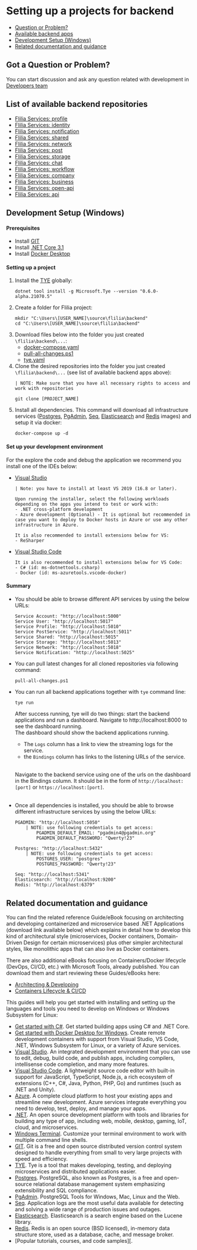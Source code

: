 # Setting up a projects for backend
- [Question or Problem?](#question)
- [Available backend apps](#apps)
- [Development Setup (Windows)](#setup)
- [Related documentation and guidance](#guidance)

## <a name="question"></a> Got a Question or Problem?
You can start discussion and ask any question related with development in [Developers team][developers-team] 

## <a name="apps"></a> List of available backend repositories
- [Flilia Services: profile][flilia-services-profile]
- [Flilia Services: identity][flilia-services-identity]
- [Flilia Services: notification][flilia-services-notification]
- [Flilia Services: shared][flilia-services-shared]
- [Flilia Services: network][flilia-services-network]
- [Flilia Services: post][flilia-services-post]
- [Flilia Services: storage][flilia-services-storage]
- [Flilia Services: chat][flilia-services-chat]
- [Flilia Services: workflow][flilia-services-workflow]
- [Flilia Services: company][flilia-services-company]
- [Flilia Services: business][flilia-services-business]
- [Flilia Services: open-api][flilia-services-open-api]
- [Flilia Services: api][flilia-services-api]

## <a name="setup"></a> Development Setup (Windows)

#### Prerequisites
- Install [GIT][git]
- Install [ .NET Core 3.1][dotnet31]
- Install [Docker Desktop][dockerwindows]

#### Setting up a project
1. Install the [TYE][tye] globally:
    ```shell
    dotnet tool install -g Microsoft.Tye --version "0.6.0-alpha.21070.5"
    ```
2. Create a folder for Flilia project:
    ```shell
    mkdir "C:\Users\[USER_NAME]\source\flilia\backend"
    cd "C:\Users\[USER_NAME]\source\flilia\backend"
    ```
3. Download files below into the folder you just created `\flilia\backend\...`:
    - <a download="docker-compose.yaml" href="docker-compose.yaml">docker-compose.yaml</a>
    - <a download="pull-all-changes.ps1" href="pull-all-changes.ps1">pull-all-changes.ps1</a>
    - <a download="tye.yaml" href="tye.yaml">tye.yaml</a>
4. Clone the desired repositories into the folder you just created `\flilia\backend\...` (see list of available backend apps above):
    ```shell
    | NOTE: Make sure that you have all necessary rights to access and work with repositories

    git clone [PROJECT_NAME]
    ```
5. Install all dependencies. This command will download all infrastructure services ([Postgres][postgres], [PgAdmin][pgadmin], [Seq][seq], [Elasticsearch][elastic] and [Redis][redis] images) and setup it via docker:
    ```shell
    docker-compose up -d
    ```

#### Set up your development environment
For the explore the code and debug the application we recommend you install one of the IDEs below:
- [Visual Studio][vs]
    ```
    | Note: you have to install at least VS 2019 (16.8 or later).

    Upon running the installer, select the following workloads depending on the apps you intend to test or work with:
    - .NET cross-platform development
    - Azure development (Optional) - It is optional but recommended in case you want to deploy to Docker hosts in Azure or use any other infrastructure in Azure.

    It is also recommended to install extensions below for VS:
    - ReSharper
    ```
- [Visual Studio Code][vscode]
    ```
    It is also recommended to install extensions below for VS Code:
    - C# (id: ms-dotnettools.csharp)
    - Docker (id: ms-azuretools.vscode-docker)
    ```

#### Summary
- You should be able to browse different API services by using the below URLs:
    ```shell
    Service Account: "http://localhost:5000"
    Service User: "http://localhost:5017"
    Service Profile: "http://localhost:5010"
    Service PostService: "http://localhost:5011"
    Service Shared: "http://localhost:5015"
    Service Storage: "http://localhost:5013"
    Service Network: "http://localhost:5018"
    Service Notification: "http://localhost:5025"
    ```
- You can pull latest changes for all cloned repositories via following command:
    ```shell
    pull-all-changes.ps1
    ```
- You can run all backend applications together with `tye` command line:
    ```shell
    tye run
    ```
    After success running, tye will do two things: start the backend applications and run a dashboard. Navigate to http://localhost:8000 to see the dashboard running.
    \
    The dashboard should show the backend applications running.
    - The `Logs` column has a link to view the streaming logs for the service.
    - the `Bindings` column has links to the listening URLs of the service.

    \
    Navigate to the backend service using one of the urls on the dashboard in the Bindings column. It should be in the form of `http://localhost:[port]` or `https://localhost:[port]`.
    ######
- Once all dependencies is installed, you should be able to browse different infrastructure services by using the below URLs:
    ```shell
    PGADMIN: "http://localhost:5050"
        | NOTE: use following credentials to get access:
            PGADMIN_DEFAULT_EMAIL: "pgadmin4@pgadmin.org"
            PGADMIN_DEFAULT_PASSWORD: "Qwerty!23"

    Postgres: "http://localhost:5432"
        | NOTE: use following credentials to get access:
            POSTGRES_USER: "postgres"
            POSTGRES_PASSWORD: "Qwerty!23"

    Seq: "http://localhost:5341"
    Elasticsearch: "http://localhost:9200"
    Redis: "http://localhost:6379"
    ```

## <a name="guidance"></a> Related documentation and guidance

You can find the related reference Guide/eBook focusing on architecting and developing containerized and microservice based .NET Applications (download link available below) which explains in detail how to develop this kind of architectural style (microservices, Docker containers, Domain-Driven Design for certain microservices) plus other simpler architectural styles, like monolithic apps that can also live as Docker containers.

There are also additional eBooks focusing on Containers/Docker lifecycle (DevOps, CI/CD, etc.) with Microsoft Tools, already published. You can download them and start reviewing these Guides/eBooks here:

- [Architecting & Developing][microservicesebook]
- [Containers Lifecycle & CI/CD][dockerlifecycleebook]

This guides will help you get started with installing and setting up the languages and tools you need to develop on Windows or Windows Subsystem for Linux:
- [Get started with C#][csharp]. Get started building apps using C# and .NET Core.
- [Get started with Docker Desktop for Windows][dockerdocs]. Create remote development containers with support from Visual Studio, VS Code, .NET, Windows Subsystem for Linux, or a variety of Azure services.
- [Visual Studio][vsdocs]. An integrated development environment that you can use to edit, debug, build code, and publish apps, including compilers, intellisense code completion, and many more features.
- [Visual Studio Code][vscodedocs]. A lightweight source code editor with built-in support for JavaScript, TypeScript, Node.js, a rich ecosystem of extensions (C++, C#, Java, Python, PHP, Go) and runtimes (such as .NET and Unity).
- [Azure][azuredocs]. A complete cloud platform to host your existing apps and streamline new development. Azure services integrate everything you need to develop, test, deploy, and manage your apps.
- [.NET][netdocs]. An open source development platform with tools and libraries for building any type of app, including web, mobile, desktop, gaming, IoT, cloud, and microservices.
- [Windows Terminal][terminal]. Customize your terminal environment to work with multiple command line shells.
- [GIT][gitdocs]. Git is a free and open source distributed version control system designed to handle everything from small to very large projects with speed and efficiency.
- [TYE][tye]. Tye is a tool that makes developing, testing, and deploying microservices and distributed applications easier.
- [Postgres][postgres]. PostgreSQL, also known as Postgres, is a free and open-source relational database management system emphasizing extensibility and SQL compliance.
- [PgAdmin][pgadmin]. PostgreSQL Tools for Windows, Mac, Linux and the Web.
- [Seq][seq]. Application logs are the most useful data available for detecting and solving a wide range of production issues and outages.
- [Elasticsearch][elastic]. Elasticsearch is a search engine based on the Lucene library.
- [Redis][redis]. Redis is an open source (BSD licensed), in-memory data structure store, used as a database, cache, and message broker.
- [Popular tutorials, courses, and code samples][. 

#
[developers-team]: https://github.com/orgs/flilia/teams/developers-team
[flilia-services-profile]: https://github.com/flilia/flilia.services.profile
[flilia-services-identity]: https://github.com/flilia/flilia.services.identity
[flilia-services-notification]: https://github.com/flilia/flilia.services.notification
[flilia-services-shared]: https://github.com/flilia/flilia.services.shared
[flilia-services-network]: https://github.com/flilia/flilia.services.network
[flilia-services-post]: https://github.com/flilia/flilia.services.post
[flilia-services-storage]: https://github.com/flilia/flilia.services.storage
[flilia-services-chat]: https://github.com/flilia/flilia.services.chat
[flilia-services-workflow]: https://github.com/flilia/flilia.services.workflow
[flilia-services-company]: https://github.com/flilia/flilia.services.company
[flilia-services-business]: https://github.com/flilia/flilia.services.business
[flilia-services-open-api]: https://github.com/flilia/flilia.services.open-api
[flilia-services-api]: https://github.com/flilia/flilia.services.api
[dockerwindows]: https://docs.docker.com/docker-for-windows/install/
[dotnet31]: https://dotnet.microsoft.com/download/dotnet/3.1
[dotnetwindows]: https://dotnet.microsoft.com/learn/dotnet/hello-world-tutorial/install
[vs]: https://visualstudio.microsoft.com/
[vscode]: https://code.visualstudio.com/
[vscodedocs]: https://code.visualstudio.com/docs/
[vsdocs]: https://docs.microsoft.com/en-us/visualstudio/windows/?view=vs-2019
[git]: https://git-scm.com/
[gitdocs]: https://git-scm.com/doc
[terminal]: https://docs.microsoft.com/en-us/windows/terminal/
[popular]: https://docs.microsoft.com/en-us/windows/dev-environment/tutorials
[netdocs]: https://docs.microsoft.com/en-us/dotnet/standard/get-started
[azuredocs]: https://docs.microsoft.com/en-us/azure/guides/developer/azure-developer-guide
[dockerdocs]: https://docs.microsoft.com/en-us/windows/dev-environment/docker/overview
[csharp]: https://docs.microsoft.com/en-us/dotnet/csharp/
[microservicesebook]: https://aka.ms/microservicesebook
[dockerlifecycleebook]: https://aka.ms/dockerlifecycleebook
[tye]: https://github.com/dotnet/tye/blob/master/docs/getting_started.md
[postgres]: https://www.postgresql.org/about/
[pgadmin]: https://www.pgadmin.org/docs/pgadmin4/latest/index.html
[seq]: https://datalust.co/seq
[elastic]: https://www.elastic.co/guide/index.html
[redis]: https://redis.io/documentation